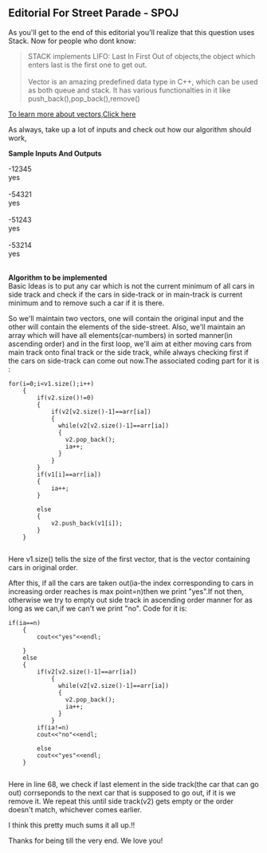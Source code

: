 ## Editorial For Street Parade - SPOJ

As you'll get to the end of this editorial you'll realize that this question uses Stack.
Now for people who dont know:
>STACK implements LIFO: Last In First Out of objects,the object which enters last is the first one to get out.<br/><br/>
>Vector is an amazing predefined data type in C++, which can be used as both queue and stack. It has various functionalties in it like push_back(),pop_back(),remove()


[To learn more about vectors,Click here](https://www.geeksforgeeks.org/vector-in-cpp-stl/ "Vectors: Richi's Editorial")


As always, take up a lot of inputs and check out how our algorithm should work,

**Sample Inputs And Outputs**

-12345 <br />yes<br /><br />
-54321 <br />yes<br /><br />
-51243 <br />yes<br /><br />
-53214 <br />yes<br /><br />

**Algorithm to be implemented**<br />
Basic Ideas is to put any car which is not the current minimum of all cars in side track and check if the cars in side-track or in main-track is current minimum and to remove such a car if it is there. 


So we'll maintain two vectors, one will contain the original input and the other will contain the elements of the side-street. Also, we'll maintain an array which will have all elements(car-numbers) in sorted manner(in ascending order) and in the first loop, we'll aim at either moving cars from main track onto final track or the side track, while always checking first if the cars on side-track can come out now.The associated coding part for it is :
	
~~~~
for(i=0;i<v1.size();i++)
	{
		if(v2.size()!=0)
		{
			if(v2[v2.size()-1]==arr[ia])
			{
			  while(v2[v2.size()-1]==arr[ia])
			  {
			  	v2.pop_back();
			  	ia++;
			  }
			}
		}
		if(v1[i]==arr[ia])
		{
			ia++;
		}
		
		else
		{
			v2.push_back(v1[i]);
		}
	}
	
~~~~

Here v1.size() tells the size of the first vector, that is the vector containing cars in original order.

After this, if all the cars are taken out(ia-the index corresponding to cars in increasing order reaches is max point=n)then we print "yes".If not then, otherwise we try to empty out side track in ascending order manner for as long as we can,if we can't we print "no".
Code for it is:
	
~~~~
if(ia==n)
	{
		cout<<"yes"<<endl;
		
	}
	else
	{
		if(v2[v2.size()-1]==arr[ia])
			{
			  while(v2[v2.size()-1]==arr[ia])
			  {
			  	v2.pop_back();
			  	ia++;
			  }
			}
		if(ia!=n)	
		cout<<"no"<<endl;
		
		else
		cout<<"yes"<<endl;
	}
	
~~~~


Here in line 68, we check if last element in the side track(the car that can go out) corrseponds to the next car that is supposed to go out, if it is we remove it. We repeat this until side track(v2) gets empty or the order doesn't match, whichever comes earlier.

I think this pretty much sums it all up.!!

Thanks for being till the very end. We love you! 

